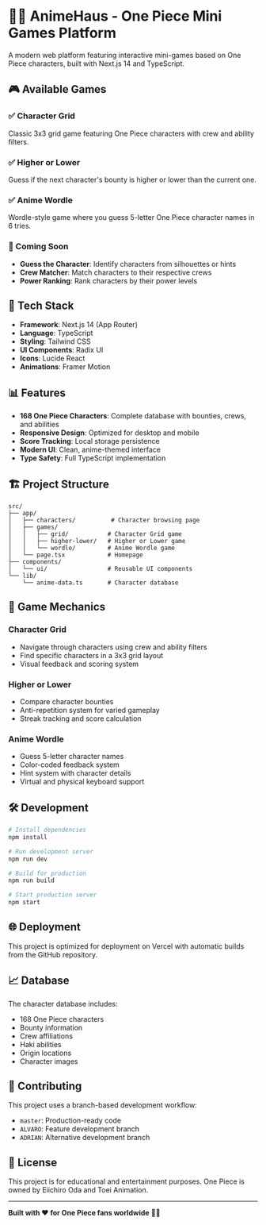 # 🏴‍☠️ AnimeHaus - One Piece Mini Games Platform

A modern web platform featuring interactive mini-games based on One Piece characters, built with Next.js 14 and TypeScript.

## 🎮 Available Games

### ✅ Character Grid
Classic 3x3 grid game featuring One Piece characters with crew and ability filters.

### ✅ Higher or Lower
Guess if the next character's bounty is higher or lower than the current one.

### ✅ Anime Wordle
Wordle-style game where you guess 5-letter One Piece character names in 6 tries.

### 🚧 Coming Soon
- **Guess the Character**: Identify characters from silhouettes or hints
- **Crew Matcher**: Match characters to their respective crews
- **Power Ranking**: Rank characters by their power levels

## 🚀 Tech Stack

- **Framework**: Next.js 14 (App Router)
- **Language**: TypeScript
- **Styling**: Tailwind CSS
- **UI Components**: Radix UI
- **Icons**: Lucide React
- **Animations**: Framer Motion

## 📊 Features

- **168 One Piece Characters**: Complete database with bounties, crews, and abilities
- **Responsive Design**: Optimized for desktop and mobile
- **Score Tracking**: Local storage persistence
- **Modern UI**: Clean, anime-themed interface
- **Type Safety**: Full TypeScript implementation

## 🏗️ Project Structure

```
src/
├── app/
│   ├── characters/          # Character browsing page
│   ├── games/
│   │   ├── grid/           # Character Grid game
│   │   ├── higher-lower/   # Higher or Lower game
│   │   └── wordle/         # Anime Wordle game
│   └── page.tsx            # Homepage
├── components/
│   └── ui/                 # Reusable UI components
└── lib/
    └── anime-data.ts       # Character database
```

## 🎯 Game Mechanics

### Character Grid
- Navigate through characters using crew and ability filters
- Find specific characters in a 3x3 grid layout
- Visual feedback and scoring system

### Higher or Lower
- Compare character bounties
- Anti-repetition system for varied gameplay
- Streak tracking and score calculation

### Anime Wordle
- Guess 5-letter character names
- Color-coded feedback system
- Hint system with character details
- Virtual and physical keyboard support

## 🛠️ Development

```bash
# Install dependencies
npm install

# Run development server
npm run dev

# Build for production
npm run build

# Start production server
npm start
```

## 🌐 Deployment

This project is optimized for deployment on Vercel with automatic builds from the GitHub repository.

## 📈 Database

The character database includes:
- 168 One Piece characters
- Bounty information
- Crew affiliations
- Haki abilities
- Origin locations
- Character images

## 🤝 Contributing

This project uses a branch-based development workflow:
- `master`: Production-ready code
- `ALVARO`: Feature development branch
- `ADRIAN`: Alternative development branch

## 📄 License

This project is for educational and entertainment purposes. One Piece is owned by Eiichiro Oda and Toei Animation.

---

**Built with ❤️ for One Piece fans worldwide** 🏴‍☠️
